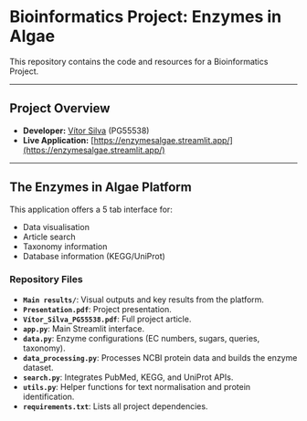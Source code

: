# Bioinformatics Project: Enzymes in Algae

This repository contains the code and resources for a Bioinformatics Project.

---

## Project Overview

* **Developer:** [Vítor Silva](https://github.com/VitorSilva-3) (PG55538)  
* **Live Application:** [https://enzymesalgae.streamlit.app/](https://enzymesalgae.streamlit.app/)  

---

## The Enzymes in Algae Platform  

This application offers a 5 tab interface for:  
* Data visualisation  
* Article search  
* Taxonomy information  
* Database information (KEGG/UniProt)   

### Repository Files  

* **`Main results/`**: Visual outputs and key results from the platform.   
* **`Presentation.pdf`**: Project presentation.   
* **`Vítor_Silva_PG55538.pdf`**: Full project article.    
* **`app.py`**: Main Streamlit interface.    
* **`data.py`**: Enzyme configurations (EC numbers, sugars, queries, taxonomy).   
* **`data_processing.py`**: Processes NCBI protein data and builds the enzyme dataset.    
* **`search.py`**: Integrates PubMed, KEGG, and UniProt APIs.   
* **`utils.py`**: Helper functions for text normalisation and protein identification.    
* **`requirements.txt`**: Lists all project dependencies.    
